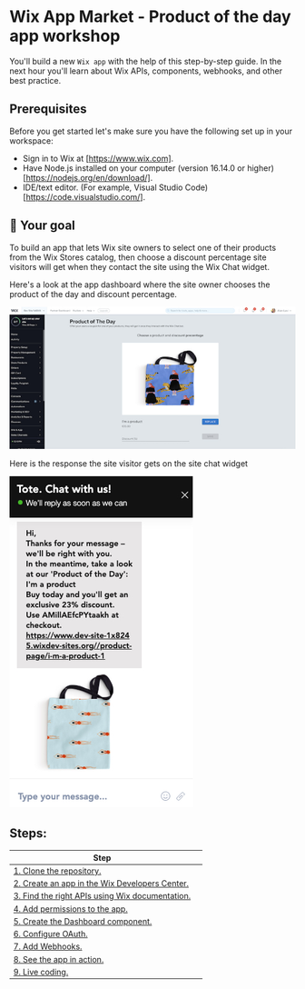 # Wix App Market - Product of the day app workshop

You'll build a new `Wix app` with the help of this step-by-step guide. In the next hour you'll learn about Wix APIs, components, webhooks, and other best practice.


## Prerequisites

Before you get started let's make sure you have the following set up in your workspace:

- Sign in to Wix at [https://www.wix.com].
- Have Node.js installed on your computer (version 16.14.0 or higher) [https://nodejs.org/en/download/].
- IDE/text editor. (For example, Visual Studio Code) [https://code.visualstudio.com/].

## 🚀 Your goal

To build an app that lets Wix site owners to select one of their products from the Wix Stores catalog, then choose a discount percentage site visitors will get when they contact the site using the Wix Chat widget.

Here's a look at the app dashboard where the site owner chooses the product of the day and discount percentage.

![wix dashboard coupon](./images/new-dashboard.jpg?raw=true)

Here is the response the site visitor gets on the site chat widget

![wix coupon chat](./images/coupon-app-chat.jpg?raw=true)


## Steps:


| Step                                  |                               |
|---------------------------------------|---------------------------------------------------------------------------------------|
| [1. Clone the repository.][step01]             
| [2. Create an app in the Wix Developers Center.][step02]           
| [3. Find the right APIs using Wix documentation.][step03]  
| [4. Add permissions to the app.][step04]                   
| [5. Create the Dashboard component.][step05]    
| [6. Configure OAuth.][step06] 
| [7. Add Webhooks.][step07]        
| [8. See the app in action.][step08] 
| [9. Live coding.][step09]        




[step01]: guides/01-clone-repository.md
[step02]: guides/02-create-an-app.md
[step03]: guides/03-find-apis.md
[step04]: guides/04-permissions.md
[step05]: guides/05-dashboard-component.md
[step06]: guides/06-OAuth.md
[step07]: guides/07-webhooks.md
[step08]: guides/08-app-in-action.md
[step09]: guides/09-one-coupon-per-day.md



